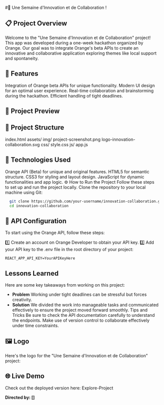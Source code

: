 #🚀 Une Semaine d'Innovation et de Collaboration !

## 📋 Project Overview
Welcome to the "Une Semaine d'Innovation et de Collaboration" project!
This app was developed during a one-week hackathon organized by Orange. Our goal was to integrate Orange's beta APIs to create an innovative and collaborative application exploring themes like local support and spontaneity.

## 📱 Features
Integration of Orange beta APIs for unique functionality.
Modern UI design for an optimal user experience.
Real-time collaboration and brainstorming during the hackathon.
Efficient handling of tight deadlines.

## 📸 Project Preview

## 📂 Project Structure

index.html
assets/
img/
project-screenshot.png
logo-innovation-collaboration.svg
css/
style.css
js/
app.js

## 🚀 Technologies Used
Orange API (Beta) for unique and original features.
HTML5 for semantic structure.
CSS3 for styling and layout design.
JavaScript for dynamic functionalities and app logic.
⚙️ How to Run the Project
Follow these steps to set up and run the project locally.
Clone the repository to your local machine using Git:

```bash
  git clone https://github.com/your-username/innovation-collaboration.git
  cd innovation-collaboration
```

## 🔑 API Configuration
To start using the Orange API, follow these steps:

1️⃣ Create an account on Orange Developer to obtain your API key.
2️⃣ Add your API key to the .env file in the root directory of your project:

```env
REACT_APP_API_KEY=YourAPIKeyHere
```

## Lessons Learned
Here are some key takeaways from working on this project:

- **Problem**
Working under tight deadlines can be stressful but forces creativity.
- **Solution**
We divided the work into manageable tasks and communicated effectively to ensure the project moved forward smoothly.
Tips and Tricks
Be sure to check the API documentation carefully to understand the endpoints.
Make use of version control to collaborate effectively under time constraints.

## 🖼️ Logo
Here's the logo for the "Une Semaine d'Innovation et de Collaboration" project:


## 🌐 Live Demo
Check out the deployed version here: Explore-Project

**Directed by: []**
